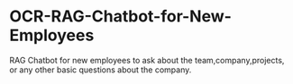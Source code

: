 # OCR-RAG-Chatbot-for-New-Employees
RAG Chatbot for new employees to ask about the team,company,projects, or any other basic questions about the company.
